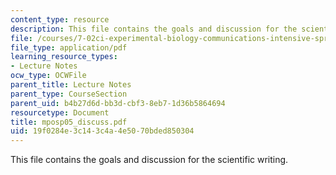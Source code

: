 ```yaml
---
content_type: resource
description: This file contains the goals and discussion for the scientific writing.
file: /courses/7-02ci-experimental-biology-communications-intensive-spring-2005/19f0284e3c143c4a4e5070bded850304_mposp05_discuss.pdf
file_type: application/pdf
learning_resource_types:
- Lecture Notes
ocw_type: OCWFile
parent_title: Lecture Notes
parent_type: CourseSection
parent_uid: b4b27d6d-bb3d-cbf3-8eb7-1d36b5864694
resourcetype: Document
title: mposp05_discuss.pdf
uid: 19f0284e-3c14-3c4a-4e50-70bded850304
---
```

This file contains the goals and discussion for the scientific writing.

